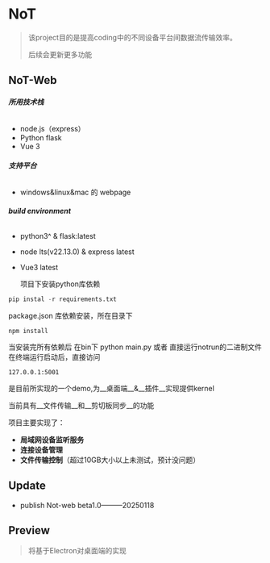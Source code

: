 # NoT

>  该project目的是提高coding中的不同设备平台间数据流传输效率。
>
> 后续会更新更多功能



## NoT-Web

###### __所用技术栈__

- node.js（express）
- Python flask 
- Vue 3

###### __支持平台__

- windows&linux&mac  的 webpage

###### __build environment__

- python3^ & flask:latest
- node lts(v22.13.0) & express latest
- Vue3 latest

   项目下安装python库依赖

 ```py
 pip instal -r requirements.txt
 ```

   package.json 库依赖安装，所在目录下

   ```
   npm install
   ```
  当安装完所有依赖后 在bin下 python main.py 或者
  直接运行notrun的二进制文件
  在终端运行启动后，直接访问
   ```
   127.0.0.1:5001
   ```


是目前所实现的一个demo,为__桌面端__&__插件__实现提供kernel

当前具有__文件传输__和__剪切板同步__的功能

项目主要实现了：

- __局域网设备监听服务__
- __连接设备管理__
- __文件传输控制__（超过10GB大小以上未测试，预计没问题）

## Update

- publish Not-web beta1.0———20250118 



## Preview

> 将基于Electron对桌面端的实现


